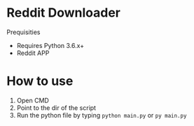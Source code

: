 # Reddit Downloader

Prequisities 
- Requires Python 3.6.x+
- Reddit APP

# How to use
1. Open CMD
2. Point to the dir of the script
3. Run the python file by typing `python main.py` or  `py main.py`

